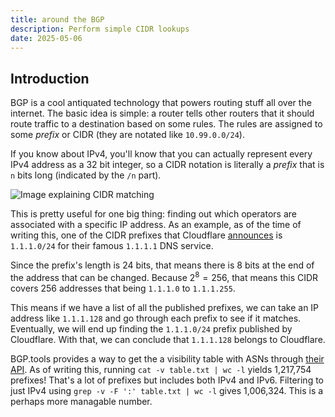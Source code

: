 ```yaml
---
title: around the BGP
description: Perform simple CIDR lookups
date: 2025-05-06
---
```


## Introduction

BGP is a cool antiquated technology that powers routing stuff all over the
internet. The basic idea is simple: a router tells other routers that it should
route traffic to a destination based on some rules. The rules are assigned to
some _prefix_ or CIDR (they are notated like `10.99.0.0/24`).

If you know about IPv4, you'll know that you can actually represent every IPv4
address as a 32 bit integer, so a CIDR notation is literally a _prefix_ that is
`n` bits long (indicated by the `/n` part).

![Image explaining CIDR matching](https://kappa.lol/55JOpb 'see how the prefixes match?')

This is pretty useful for one big thing: finding out which operators are
associated with a specific IP address. As an example, as of the time of writing
this, one of the CIDR prefixes that Cloudflare [announces](https://bgp.tools/prefix/1.1.1.0/24)
is `1.1.1.0/24` for their famous `1.1.1.1` DNS service.

Since the prefix's length is 24 bits, that means there is 8 bits at the end of
the address that can be changed. Because $2^8 = 256$, that means this CIDR
covers 256 addresses that being `1.1.1.0` to `1.1.1.255`.

This means if we have a list of all the published prefixes, we can take an IP
address like `1.1.1.128` and go through each prefix to see if it matches.
Eventually, we will end up finding the `1.1.1.0/24` prefix published by
Cloudflare. With that, we can conclude that `1.1.1.128` belongs to Cloudflare.

BGP.tools provides a way to get the a visibility table with ASNs through
[their API](https://bgp.tools/kb/api). As of writing this, running
`cat -v table.txt | wc -l` yields 1,217,754 prefixes! That's a lot of prefixes
but includes both IPv4 and IPv6. Filtering to just IPv4 using
`grep -v -F ':' table.txt | wc -l` gives 1,006,324. This is a perhaps more
managable number.